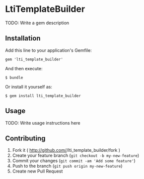 # LtiTemplateBuilder

TODO: Write a gem description

## Installation

Add this line to your application's Gemfile:

    gem 'lti_template_builder'

And then execute:

    $ bundle

Or install it yourself as:

    $ gem install lti_template_builder

## Usage

TODO: Write usage instructions here

## Contributing

1. Fork it ( http://github.com/<my-github-username>/lti_template_builder/fork )
2. Create your feature branch (`git checkout -b my-new-feature`)
3. Commit your changes (`git commit -am 'Add some feature'`)
4. Push to the branch (`git push origin my-new-feature`)
5. Create new Pull Request
